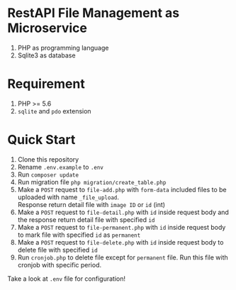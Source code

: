 # RestAPI File Management as Microservice
1. PHP as programming language
1. Sqlite3 as database

# Requirement
1. PHP >= 5.6
1. `sqlite` and `pdo` extension

# Quick Start
1. Clone this repository
1. Rename `.env.example` to `.env`
1. Run `composer update`
1. Run migration file `php migration/create_table.php`
1. Make a `POST` request to `file-add.php` with `form-data` included files to be uploaded with name `_file_upload`. <br> Response return detail file with `image ID` or `id` (int)
1. Make a `POST` request to `file-detail.php` with `id` inside request body and the response return detail file with specified `id`
1. Make a `POST` request to `file-permanent.php` with `id` inside request body to mark file with specified `id` as `permanent`
1. Make a `POST` request to `file-delete.php` with `id` inside request body to delete file with specified `id`
1. Run `cronjob.php` to delete file except for `permanent` file. Run this file with cronjob with specific period.

Take a look at `.env` file for configuration!